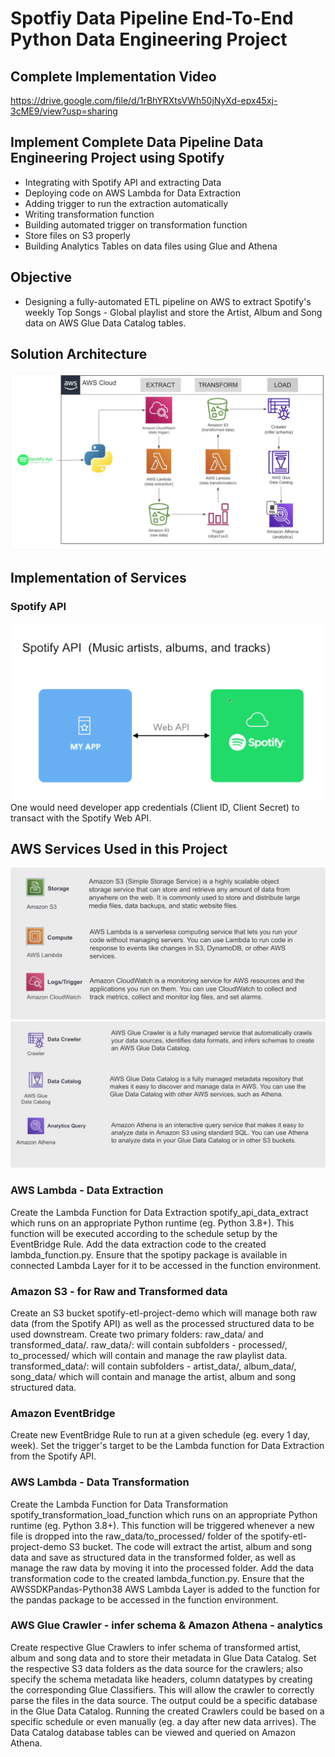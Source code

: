 # Spotfiy Data Pipeline End-To-End Python Data Engineering Project

## Complete Implementation Video
https://drive.google.com/file/d/1rBhYRXtsVWh50jNyXd-epx45xj-3cME9/view?usp=sharing

## Implement Complete Data Pipeline Data Engineering Project using Spotify

* Integrating with Spotify API and extracting Data
* Deploying code on AWS Lambda for Data Extraction
* Adding trigger to run the extraction automatically
* Writing transformation function
* Building automated trigger on transformation function
* Store files on S3 properly
* Building Analytics Tables on data files using Glue and Athena

## Objective
* Designing a fully-automated ETL pipeline on AWS to extract Spotify's weekly Top Songs - Global playlist and store the Artist, Album and Song data on AWS Glue Data Catalog tables.

## Solution Architecture
![Solution Architecture](https://github.com/sachinkannan/Spotify-end-to-end-data-pipeline-project/blob/main/spotify_pipeline-architecture.png)

## Implementation of Services
### Spotify API
![](https://github.com/sachinkannan/Spotify-end-to-end-data-pipeline-project/blob/main/spotify_api.png)
One would need developer app credentials (Client ID, Client Secret) to transact with the Spotify Web API. 

## AWS Services Used in this Project
![](https://github.com/sachinkannan/Spotify-end-to-end-data-pipeline-project/blob/main/aws_services_used_1.png)
![](https://github.com/sachinkannan/Spotify-end-to-end-data-pipeline-project/blob/main/aws_services_used_2.png)

### AWS Lambda - Data Extraction

Create the Lambda Function for Data Extraction spotify_api_data_extract which runs on an appropriate Python runtime (eg. Python 3.8+).
This function will be executed according to the schedule setup by the EventBridge Rule.
Add the data extraction code to the created lambda_function.py. Ensure that the spotipy package is available in connected Lambda Layer for it to be accessed in the function environment.

### Amazon S3 - for Raw and Transformed data

Create an S3 bucket spotify-etl-project-demo which will manage both raw data (from the Spotify API) as well as the processed structured data to be used downstream.
Create two primary folders: raw_data/ and transformed_data/.
raw_data/: will contain subfolders - processed/, to_processed/ which will contain and manage the raw playlist data.
transformed_data/: will contain subfolders - artist_data/, album_data/, song_data/ which will contain and manage the artist, album and song structured data.

### Amazon EventBridge

Create new EventBridge Rule to run at a given schedule (eg. every 1 day, week).
Set the trigger's target to be the Lambda function for Data Extraction from the Spotify API.

### AWS Lambda - Data Transformation

Create the Lambda Function for Data Transformation spotify_transformation_load_function which runs on an appropriate Python runtime (eg. Python 3.8+).
This function will be triggered whenever a new file is dropped into the raw_data/to_processed/ folder of the spotify-etl-project-demo S3 bucket.
The code will extract the artist, album and song data and save as structured data in the transformed folder, as well as manage the raw data by moving it into the processed folder.
Add the data transformation code to the created lambda_function.py. Ensure that the AWSSDKPandas-Python38 AWS Lambda Layer is added to the function for the pandas package to be accessed in the function environment.

### AWS Glue Crawler - infer schema & Amazon Athena - analytics

Create respective Glue Crawlers to infer schema of transformed artist, album and song data and to store their metadata in Glue Data Catalog.
Set the respective S3 data folders as the data source for the crawlers; also specify the schema metadata like headers, column datatypes by creating the corresponding Glue Classifiers. This will allow the crawler to correctly parse the files in the data source.
The output could be a specific database in the Glue Data Catalog.
Running the created Crawlers could be based on a specific schedule or even manually (eg. a day after new data arrives).
The Data Catalog database tables can be viewed and queried on Amazon Athena.
